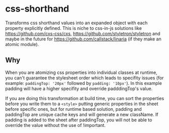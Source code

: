 # css-shorthand

Transforms css shorthand values into an expanded object with each property explicitly defined. This is niche to css-in-js solutions like https://github.com/cxs-css/cxs, https://github.com/styletron/styletron and maybe in the future for https://github.com/callstack/linaria (if they make an atomic module). 

## Why

When you are atomizing css properties into individual classes at runtime, you can't guarantee the stylesheet order which leads to specifity issues (for example: `paddingTop: '20px'` followed by  `padding: '10px'`). In this example padding will have a higher specifity and override padddingTop's value. 

If you are doing this transformation at build time, you can sort the properties before you write them to a `<style>` putting generic properties in the sheet before specific ones, but for runtime based solution, padding and paddingTop are unique cache keys and will generate a new className. If padding is added to the sheet after paddingTop, you will not be able to override the value without the use of !important. 

